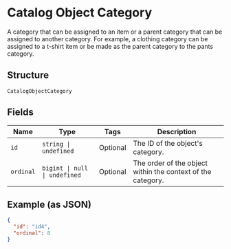 <!-- Optimized: 2025-10-06 -->
<!-- RPM: 1.6.2.1.1.6.2.1_catalog-object-category_20251006 -->
<!-- Session: E2E RPM DNA Application -->
<!-- AOM: RND (Reggie & Dro) -->
<!-- COI: TECHNOLOGY -->
<!-- RPM: HIGH -->
<!-- ACTION: BUILD -->


# Catalog Object Category

A category that can be assigned to an item or a parent category that can be assigned
to another category. For example, a clothing category can be assigned to a t-shirt item or
be made as the parent category to the pants category.

## Structure

`CatalogObjectCategory`

## Fields

| Name | Type | Tags | Description |
|  --- | --- | --- | --- |
| `id` | `string \| undefined` | Optional | The ID of the object's category. |
| `ordinal` | `bigint \| null \| undefined` | Optional | The order of the object within the context of the category. |

## Example (as JSON)

```json
{
  "id": "id4",
  "ordinal": 8
}
```
